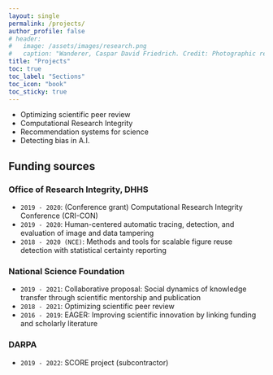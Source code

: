 ```yaml
---
layout: single
permalink: /projects/
author_profile: false
# header:
#   image: /assets/images/research.png
#   caption: "Wanderer, Caspar David Friedrich. Credit: Photographic reproduction by Cybershot800i. (Diff), Wikimedia Commons"
title: "Projects"
toc: true
toc_label: "Sections"
toc_icon: "book"
toc_sticky: true
---
```


- Optimizing scientific peer review
- Computational Research Integrity
- Recommendation systems for science
- Detecting bias in A.I.

## Funding sources

### Office of Research Integrity, DHHS

- `2019 - 2020`: (Conference grant) Computational Research Integrity Conference (CRI-CON)
- `2019 - 2020`: Human-centered automatic tracing, detection, and evaluation of image and data tampering
- `2018 - 2020 (NCE)`: Methods and tools for scalable figure reuse detection with statistical certainty reporting

### National Science Foundation

- `2019 - 2021`: Collaborative proposal: Social dynamics of knowledge transfer through scientific mentorship and publication
- `2018 - 2021`: Optimizing scientific peer review
- `2016 - 2019`: EAGER: Improving scientific innovation by linking funding and scholarly literature

### DARPA
- `2019 - 2022`: SCORE project (subcontractor)

